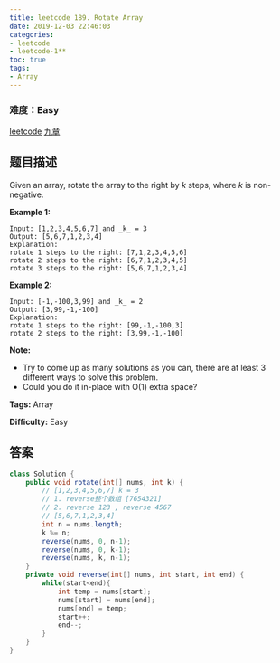 ```yaml
---
title: leetcode 189. Rotate Array
date: 2019-12-03 22:46:03
categories:
- leetcode
- leetcode-1**
toc: true
tags:
- Array
---
```

### 难度：Easy

<a href="https://leetcode.com/problems/rotate-array/">leetcode</a>
<a href="https://www.jiuzhang.com/solution/rotate-array/">九章</a>
## 题目描述
Given an array, rotate the array to the right by _k_ steps, where  _k_  is
non-negative.

**Example 1:**
        
    Input: [1,2,3,4,5,6,7] and _k_ = 3
    Output: [5,6,7,1,2,3,4]
    Explanation:
    rotate 1 steps to the right: [7,1,2,3,4,5,6]
    rotate 2 steps to the right: [6,7,1,2,3,4,5]
    rotate 3 steps to the right: [5,6,7,1,2,3,4]
    

**Example 2:**
        
    Input: [-1,-100,3,99] and _k_ = 2
    Output: [3,99,-1,-100]
    Explanation: 
    rotate 1 steps to the right: [99,-1,-100,3]
    rotate 2 steps to the right: [3,99,-1,-100]
    

**Note:**

  * Try to come up as many solutions as you can, there are at least 3 different ways to solve this problem.
  * Could you do it in-place with O(1) extra space?


**Tags:** Array

**Difficulty:** Easy
## 答案
<!--more-->
```java
class Solution {
    public void rotate(int[] nums, int k) {
        // [1,2,3,4,5,6,7] k = 3
        // 1. reverse整个数组 [7654321]
        // 2. reverse 123 , reverse 4567
        // [5,6,7,1,2,3,4]
        int n = nums.length;
        k %= n;
        reverse(nums, 0, n-1);
        reverse(nums, 0, k-1);
        reverse(nums, k, n-1);
    }
    private void reverse(int[] nums, int start, int end) {
        while(start<end){
            int temp = nums[start];
            nums[start] = nums[end];
            nums[end] = temp;
            start++;
            end--;
        }
    }
}
```
